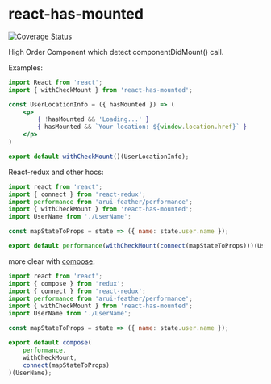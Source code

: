 # react-has-mounted

[![Coverage Status](https://coveralls.io/repos/github/Luchanso/react-has-mounted/badge.svg?branch=master)](https://coveralls.io/github/Luchanso/react-has-mounted?branch=master)

High Order Component which detect componentDidMount() call.

Examples:

```jsx
import React from 'react';
import { withCheckMount } from 'react-has-mounted';

const UserLocationInfo = ({ hasMounted }) => (
    <p>
        { !hasMounted && 'Loading...' }
        { hasMounted && `Your location: ${window.location.href}` }
    </p>
)

export default withCheckMount()(UserLocationInfo);

```

React-redux and other hocs:

```jsx
import react from 'react';
import { connect } from 'react-redux';
import performance from 'arui-feather/performance';
import { withCheckMount } from 'react-has-mounted';
import UserName from './UserName';

const mapStateToProps = state => ({ name: state.user.name });

export default performance(withCheckMount(connect(mapStateToProps)))(UserName);
```

more clear with [compose](https://medium.com/dailyjs/react-composing-higher-order-components-hocs-3a5288e78f55):

```jsx
import react from 'react';
import { compose } from 'redux';
import { connect } from 'react-redux';
import performance from 'arui-feather/performance';
import { withCheckMount } from 'react-has-mounted';
import UserName from './UserName';

const mapStateToProps = state => ({ name: state.user.name });

export default compose(
    performance,
    withCheckMount,
    connect(mapStateToProps)
)(UserName);
```
